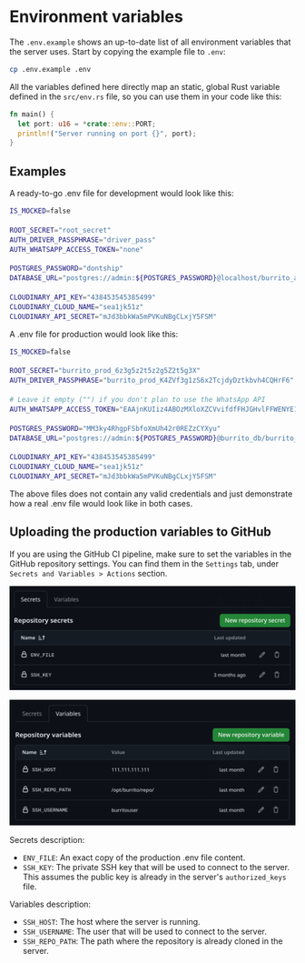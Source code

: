 <!-- markdownlint-disable MD033 MD045 -->

# Environment variables

The `.env.example` shows an up-to-date list of all environment variables that
the server uses. Start by copying the example file to `.env`:

```bash
cp .env.example .env
```

All the variables defined here directly map an static, global Rust variable
defined in the `src/env.rs` file, so you can use them in your code like this:

```rust
fn main() {
  let port: u16 = *crate::env::PORT;
  println!("Server running on port {}", port);
}
```

## Examples

A ready-to-go .env file for development would look like this:

```bash
IS_MOCKED=false

ROOT_SECRET="root_secret"
AUTH_DRIVER_PASSPHRASE="driver_pass"
AUTH_WHATSAPP_ACCESS_TOKEN="none"

POSTGRES_PASSWORD="dontship"
DATABASE_URL="postgres://admin:${POSTGRES_PASSWORD}@localhost/burrito_app"

CLOUDINARY_API_KEY="438453545385499"
CLOUDINARY_CLOUD_NAME="sea1jk51z"
CLOUDINARY_API_SECRET="mJd3bbkWa5mPVKuNBgCLxjY5FSM"
```

A .env file for production would look like this:

```bash
IS_MOCKED=false

ROOT_SECRET="burrito_prod_6z3g5z2t5z2g5Z2t5g3X"
AUTH_DRIVER_PASSPHRASE="burrito_prod_K4ZVf3g1zS6x2TcjdyDztkbvh4CQHrF6"

# Leave it empty ("") if you don't plan to use the WhatsApp API
AUTH_WHATSAPP_ACCESS_TOKEN="EAAjnKUIiz4ABOzMXloXZCVvifdfFHJGHvlFFWENYE1zFyfg0Ikh0ExDWnkTO1q9CllVXQgKZBvrD3XUucr6Bxk9RIZAITIvzAxWZB2KbZApppIbSwsk2Ozu54emMqb6QlpBRrUM7WAvrRWa8ZApj5p4ZBY9ROIcHKI6CXujoAg1Q1jnv7pJCnVeLDUblAND97J7Q5LliGPZCdiZAHKI16boABdPHo6p2mm8lFCIYZD"

POSTGRES_PASSWORD="MM3ky4RhgpFSbfoXmUh42r0REZzCYXyu"
DATABASE_URL="postgres://admin:${POSTGRES_PASSWORD}@burrito_db/burrito_app"

CLOUDINARY_API_KEY="438453545385499"
CLOUDINARY_CLOUD_NAME="sea1jk51z"
CLOUDINARY_API_SECRET="mJd3bbkWa5mPVKuNBgCLxjY5FSM"
```

<div class="warning">
The above files does not contain any valid credentials and just
demonstrate how a real .env file would look like in both cases.
</div>

## Uploading the production variables to GitHub

If you are using the GitHub CI pipeline, make sure to set the variables in the
GitHub repository settings. You can find them in the `Settings` tab, under
`Secrets and Variables > Actions` section.

<img src="./static/repo_secrets.png"></img>

<img src="./static/repo_variables.png"></img>

Secrets description:

- `ENV_FILE`: An exact copy of the production .env file content.
- `SSH_KEY`: The private SSH key that will be used to connect to the server.
  This assumes the public key is already in the server's `authorized_keys` file.

Variables description:

- `SSH_HOST`: The host where the server is running.
- `SSH_USERNAME`: The user that will be used to connect to the server.
- `SSH_REPO_PATH`: The path where the repository is already cloned in the server.
